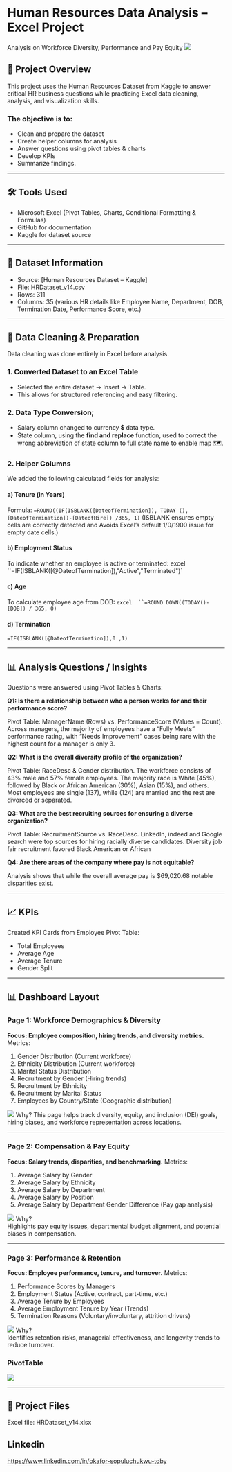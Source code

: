# Human Resources Data Analysis – Excel Project
Analysis on Workforce Diversity, Performance and Pay Equity
![](Intro_image.jpg)

## 📌 Project Overview
This project uses the Human Resources Dataset from Kaggle to answer critical HR business questions while practicing Excel data cleaning, analysis, and visualization skills.

### The objective is to:
- Clean and prepare the dataset
- Create helper columns for analysis
- Answer questions using pivot tables & charts
- Develop KPIs
- Summarize findings.

---
## 🛠 Tools Used
- Microsoft Excel (Pivot Tables, Charts, Conditional Formatting & Formulas)
- GitHub for documentation
- Kaggle for dataset source

 ---
## 📂 Dataset Information
- Source: [Human Resources Dataset – Kaggle]
- File: HRDataset_v14.csv
- Rows: 311
- Columns: 35 (various HR details like Employee Name, Department, DOB, Termination Date, Performance Score, etc.)
 
---
## 🧹 Data Cleaning & Preparation
Data cleaning was done entirely in Excel before analysis.
### 1. Converted Dataset to an Excel Table
- Selected the entire dataset → Insert → Table.
- This allows for structured referencing and easy filtering.
### 2. Data Type Conversion; 
- Salary column changed to currency 💲 data type.
- State column, using the **find and replace** function, used to correct the wrong abbreviation of state column to full state name to enable map 🗺️.
### 2. Helper Columns
We added the following calculated fields for analysis:
#### a) Tenure (in Years)
Formula:
``=ROUND((IF(ISBLANK([DateofTermination]), TODAY (), [DateofTermination])-[DateofHire]) /365, 1)``
(ISBLANK ensures empty cells are correctly detected and Avoids Excel’s default 1/0/1900 issue for empty date cells.)
#### b) Employment Status
To indicate whether an employee is active or terminated:
excel
``=IF(ISBLANK([@DateofTermination]),"Active","Terminated")`
#### c) Age
To calculate employee age from DOB:
`excel 
``=ROUND DOWN((TODAY()-[DOB]) / 365, 0)`
#### d) Termination
``=IF(ISBLANK([@DateofTermination]),0 ,1)``

---

## 📊 Analysis Questions / Insights
Questions were answered using Pivot Tables & Charts:

**Q1: Is there a relationship between who a person works for and their performance score?**

Pivot Table: ManagerName (Rows) vs. PerformanceScore (Values = Count).
Across managers, the majority of employees have a “Fully Meets” performance rating, with “Needs Improvement” cases being rare with the highest count for a manager is only 3.

**Q2: What is the overall diversity profile of the organization?**

Pivot Table: RaceDesc & Gender distribution.
The workforce consists of 43% male and 57% female employees. The majority race is White (45%), followed by Black or African American (30%), Asian (15%), and others. Most employees are single (137), while (124) are married and the rest are divorced or separated.

**Q3: What are the best recruiting sources for ensuring a diverse organization?**

Pivot Table: RecruitmentSource vs. RaceDesc.
LinkedIn, indeed and Google search were top sources for hiring racially diverse candidates. Diversity job fair recruitment favored Black American or African 

**Q4: Are there areas of the company where pay is not equitable?**

Analysis shows that while the overall average pay is $69,020.68 
notable disparities exist.

---

## 📈 KPIs
Created KPI Cards from Employee Pivot Table:

- Total Employees
- Average Age
- Average Tenure
- Gender Split 

---

## 📊 Dashboard Layout
### Page 1: Workforce Demographics & Diversity  
**Focus: Employee composition, hiring trends, and diversity metrics.**
Metrics:  
1. Gender Distribution (Current workforce)  
2. Ethnicity Distribution (Current workforce)  
3. Marital Status Distribution  
4. Recruitment by Gender (Hiring trends)  
5. Recruitment by Ethnicity  
6. Recruitment by Marital Status  
7. Employees by Country/State (Geographic distribution)    

![](Diversity.png)
Why?
This page helps track diversity, equity, and inclusion (DEI) goals, hiring biases, and workforce representation across locations.

---

### Page 2: Compensation & Pay Equity  
**Focus: Salary trends, disparities, and benchmarking.**
Metrics:  
1. Average Salary by Gender  
2. Average Salary by Ethnicity  
3. Average Salary by Department  
4. Average Salary by Position  
5. Average Salary by Department Gender Difference (Pay gap analysis)  

![](Compensation.png)
Why?  
Highlights pay equity issues, departmental budget alignment, and potential biases in compensation.

---

### Page 3: Performance & Retention  
**Focus: Employee performance, tenure, and turnover.** 
Metrics:  
1. Performance Scores by Managers  
2. Employment Status (Active, contract, part-time, etc.)  
3. Average Tenure by Employees  
4. Average Employment Tenure by Year (Trends)  
5. Termination Reasons (Voluntary/involuntary, attrition drivers)  

![](Performance.png)
Why?  
Identifies retention risks, managerial effectiveness, and longevity trends to reduce turnover.

### PivotTable
![](PivotTable.png)

---

## 📂 Project Files
Excel file: HRDataset_v14.xlsx

## Linkedin
https://www.linkedin.com/in/okafor-sopuluchukwu-toby
